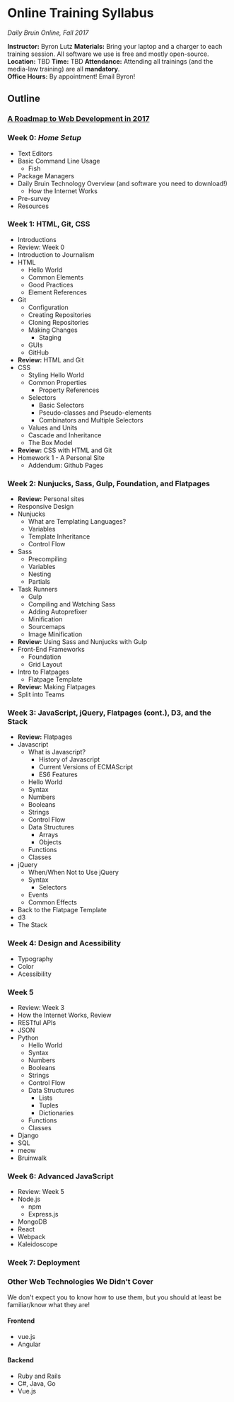 # Online Training Syllabus

_Daily Bruin Online, Fall 2017_

__Instructor:__ Byron Lutz
__Materials:__ Bring your laptop and a charger to each training session. All software we use is free and mostly open-source.  
__Location:__ TBD
__Time:__ TBD
__Attendance:__ Attending all trainings (and the media-law training) are all __mandatory__.  
__Office Hours:__ By appointment! Email Byron!

## Outline

### [A Roadmap to Web Development in 2017](https://github.com/kamranahmedse/developer-roadmap)

### Week 0: _Home Setup_
- Text Editors
- Basic Command Line Usage
  - Fish
- Package Managers
- Daily Bruin Technology Overview (and software you need to download!)
  - How the Internet Works
- Pre-survey
- Resources

### Week 1: HTML, Git, CSS
- Introductions
- Review: Week 0
- Introduction to Journalism
- HTML
  - Hello World
  - Common Elements
  - Good Practices
  - Element References
- Git
  - Configuration
  - Creating Repositories
  - Cloning Repositories
  - Making Changes
    - Staging
  - GUIs
  - GitHub
- __Review:__ HTML and Git
- CSS
  - Styling Hello World
  - Common Properties
    - Property References
  - Selectors
    - Basic Selectors
    - Pseudo-classes and Pseudo-elements
    - Combinators and Multiple Selectors
  - Values and Units
  - Cascade and Inheritance
  - The Box Model
- __Review:__ CSS with HTML and Git
- Homework 1 - A Personal Site
  - Addendum: Github Pages

### Week 2: Nunjucks, Sass, Gulp, Foundation, and Flatpages
- __Review:__ Personal sites
- Responsive Design
- Nunjucks
  - What are Templating Languages?
  - Variables
  - Template Inheritance
  - Control Flow
- Sass
  - Precompiling
  - Variables
  - Nesting
  - Partials
- Task Runners
  - Gulp
  - Compiling and Watching Sass
  - Adding Autoprefixer
  - Minification
  - Sourcemaps
  - Image Minification
- __Review:__ Using Sass and Nunjucks with Gulp
- Front-End Frameworks
  - Foundation
  - Grid Layout
- Intro to Flatpages
  - Flatpage Template
- __Review:__ Making Flatpages
- Split into Teams

### Week 3: JavaScript, jQuery, Flatpages (cont.), D3, and the Stack
- __Review:__ Flatpages
- Javascript
  - What is Javascript?
    - History of Javascript
    - Current Versions of ECMAScript
    - ES6 Features
  - Hello World
  - Syntax
  - Numbers
  - Booleans
  - Strings
  - Control Flow
  - Data Structures
    - Arrays
    - Objects
  - Functions
  - Classes
- jQuery
  - When/When Not to Use jQuery
  - Syntax
    - Selectors
  - Events
  - Common Effects
- Back to the Flatpage Template
- d3
- The Stack

### Week 4: Design and Acessibility
- Typography
- Color
- Acessibility

### Week 5
- Review: Week 3
- How the Internet Works, Review
- RESTful APIs
- JSON
- Python
  - Hello World
  - Syntax
  - Numbers
  - Booleans
  - Strings
  - Control Flow
  - Data Structures
    - Lists
    - Tuples
    - Dictionaries
  - Functions
  - Classes
- Django
- SQL
- meow
- Bruinwalk

### Week 6: Advanced JavaScript
- Review: Week 5
- Node.js
  - npm
  - Express.js
- MongoDB
- React
- Webpack
- Kaleidoscope

### Week 7: Deployment

### Other Web Technologies We Didn't Cover
We don't expect you to know how to use them, but you should at least be familiar/know what they are!

#### Frontend
- vue.js
- Angular

#### Backend
- Ruby and Rails
- C#, Java, Go
- Vue.js

